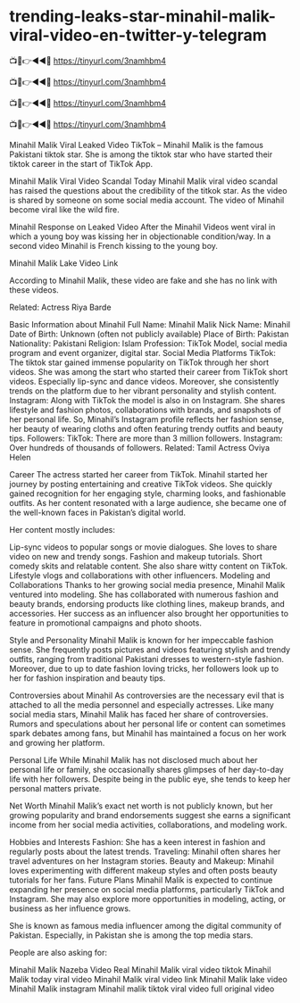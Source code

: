 # trending-leaks-star-minahil-malik-viral-video-en-twitter-y-telegram



📺📱👉◄◄🔴 https://tinyurl.com/3namhbm4

📺📱👉◄◄🔴 https://tinyurl.com/3namhbm4

📺📱👉◄◄🔴 https://tinyurl.com/3namhbm4

📺📱👉◄◄🔴 https://tinyurl.com/3namhbm4



Minahil Malik Viral Leaked Video TikTok – Minahil Malik is the famous Pakistani tiktok star. She is among the tiktok star who have started their tiktok career in the start of TikTok App.

Minahil Malik Viral Video Scandal
Today Minahil Malik viral video scandal has raised the questions about the credibility of the titkok star. As the video is shared by someone on some social media account. The video of Minahil become viral like the wild fire.

Minahil Response on Leaked Video
After the Minahil Videos went viral in which a young boy was kissing her in objectionable condition/way. In a second video Minahil is French kissing to the young boy.

Minahil Malik Lake Video Link

According to Minahil Malik, these video are fake and she has no link with these videos.

Related: Actress Riya Barde

Basic Information about Minahil
Full Name: Minahil Malik
Nick Name: Minahil
Date of Birth: Unknown (often not publicly available)
Place of Birth: Pakistan
Nationality: Pakistani
Religion: Islam
Profession: TikTok Model, social media program and event organizer, digital star.
Social Media Platforms
TikTok: The tiktok star gained immense popularity on TikTok through her short videos. She was among the start who started their career from TikTok short videos. Especially lip-sync and dance videos. Moreover, she consistently trends on the platform due to her vibrant personality and stylish content.
Instagram: Along with TikTok the model is also in on Instagram. She shares lifestyle and fashion photos, collaborations with brands, and snapshots of her personal life. So, Minahil’s Instagram profile reflects her fashion sense, her beauty of wearing cloths and often featuring trendy outfits and beauty tips.
Followers:
TikTok: There are more than 3 million followers.
Instagram: Over hundreds of thousands of followers.
Related: Tamil Actress Oviya Helen

Career
The actress started her career from TikTok. Minahil started her journey by posting entertaining and creative TikTok videos. She quickly gained recognition for her engaging style, charming looks, and fashionable outfits. As her content resonated with a large audience, she became one of the well-known faces in Pakistan’s digital world.

Her content mostly includes:

Lip-sync videos to popular songs or movie dialogues. She loves to share video on new and trendy songs.
Fashion and makeup tutorials.
Short comedy skits and relatable content. She also share witty content on TikTok.
Lifestyle vlogs and collaborations with other influencers.
Modeling and Collaborations
Thanks to her growing social media presence, Minahil Malik ventured into modeling. She has collaborated with numerous fashion and beauty brands, endorsing products like clothing lines, makeup brands, and accessories. Her success as an influencer also brought her opportunities to feature in promotional campaigns and photo shoots.

Style and Personality
Minahil Malik is known for her impeccable fashion sense. She frequently posts pictures and videos featuring stylish and trendy outfits, ranging from traditional Pakistani dresses to western-style fashion. Moreover, due to up to date fashion loving tricks, her followers look up to her for fashion inspiration and beauty tips.

Controversies about Minahil
As controversies are the necessary evil that is attached to all the media personnel and especially actresses. Like many social media stars, Minahil Malik has faced her share of controversies. Rumors and speculations about her personal life or content can sometimes spark debates among fans, but Minahil has maintained a focus on her work and growing her platform.

Personal Life
While Minahil Malik has not disclosed much about her personal life or family, she occasionally shares glimpses of her day-to-day life with her followers. Despite being in the public eye, she tends to keep her personal matters private.

Net Worth
Minahil Malik’s exact net worth is not publicly known, but her growing popularity and brand endorsements suggest she earns a significant income from her social media activities, collaborations, and modeling work.

Hobbies and Interests
Fashion: She has a keen interest in fashion and regularly posts about the latest trends.
Traveling: Minahil often shares her travel adventures on her Instagram stories.
Beauty and Makeup: Minahil loves experimenting with different makeup styles and often posts beauty tutorials for her fans.
Future Plans
Minahil Malik is expected to continue expanding her presence on social media platforms, particularly TikTok and Instagram. She may also explore more opportunities in modeling, acting, or business as her influence grows.

She is known as famous media influencer among the digital community of Pakistan. Especially, in Pakistan she is among the top media stars.

People are also asking for:

Minahil Malik Nazeba Video Real
Minahil Malik viral video tiktok
Minahil Malik today viral video
Minahil Malik viral video link
Minahil Malik lake video
Minahil Malik instagram
Minahil malik tiktok viral video full original video
